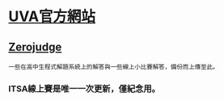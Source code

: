 # [UVA官方網站](https://uva.onlinejudge.org/index.php)


## [Zerojudge](https://zerojudge.tw)
    一些在高中生程式解題系統上的解答與一些線上小比賽解答，備份而上傳至此。
  
### ITSA線上賽是唯一一次更新，僅紀念用。
